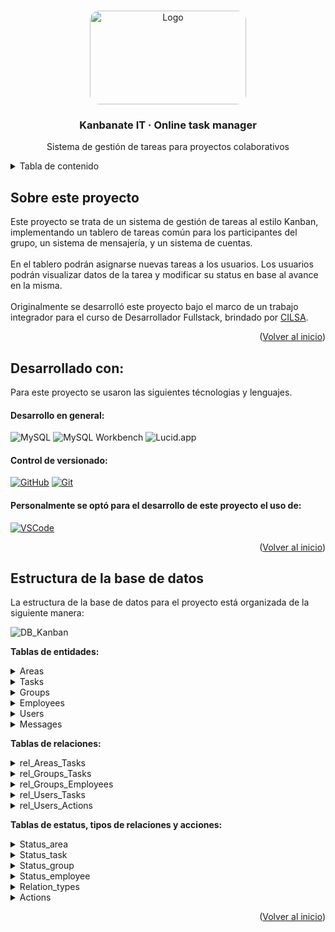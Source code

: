 <!-- Improved compatibility of back to top link: See: https://github.com/othneildrew/Best-README-Template/pull/73 -->
<a id="readme-top"></a>

<!-- PROJECT LOGO -->
<br />
<div align="center">
  <a href="https://github.com/user-attachments/assets/825259a5-6541-41a5-bca8-17c579a46380">
    <img src="https://github.com/user-attachments/assets/825259a5-6541-41a5-bca8-17c579a46380" alt="Logo" width="250" height="150" style="border-radius:15px;">
  </a>

  <h3 align="center"> Kanbanate IT · Online task manager </h3>

  <p align="center">
    Sistema de gestión de tareas para proyectos colaborativos
    <br />
    <!--<a href="https://br1-o.github.io/bakery-store"><strong> Ver sitio en producción »</strong></a> -->
  </p>
</div>

<!-- TABLE OF CONTENTS -->
<details>
  <summary>Tabla de contenido </summary>
  <ol>
    <li><a href="#about"> Sobre el proyecto</a></li>
    <li><a href="#develop-with">Desarrollado con</a></li>
    <li><a href="#project-structure">Estructura del proyecto </a></li>
    <!--
    <li><a href="#design">Diseño </a></li>
    <li><a href="#preview">Vista previa </a></li>
    <li><a href="#getting-started"> Cómo instalarlo</a></li>
    -->
  </ol>
</details>


<a id="about"></a>
<!-- ABOUT THE PROJECT -->
## Sobre este proyecto

Este proyecto se trata de un sistema de gestión de tareas al estilo Kanban, implementando un tablero de tareas común para los participantes del grupo, un sistema de mensajería, y un sistema de cuentas.<br><br>
En el tablero podrán asignarse nuevas tareas a los usuarios. Los usuarios podrán visualizar datos de la tarea y modificar su status en base al avance en la misma.
<br><br>
Originalmente se desarrolló este proyecto bajo el marco de un trabajo integrador para el curso de Desarrollador Fullstack, brindado por [CILSA](https://www.cilsa.org/).

<p align="right">(<a href="#readme-top">Volver al inicio</a>)</p>

<a id="develop-with"></a>
## Desarrollado con:

Para este proyecto se usaron las siguientes técnologias y lenguajes<!-- y librerias:-->.

#### Desarrollo en general:

![MySQL](https://img.shields.io/badge/MySQL-4479A1?style=for-the-badge&logo=mysql&logoColor=white)
![MySQL Workbench](https://img.shields.io/badge/MySQL_Workbench-00758F?style=for-the-badge&logo=mysql&logoColor=white)
![Lucid.app](https://img.shields.io/badge/Lucid.app-FFAB00?style=for-the-badge&logo=data:image/svg+xml;base64,<BASE64_ENCODED_LOGO_HERE>&logoColor=white)

<!--#### Desarrollo en general:

* [![JavaScript][JavaScript.com]][JavaScript-url]
* [![CSS][CSS.com]][CSS-url]
* [![HTML][HTML.com]][HTML-url]
* [![Bootstrap][Bootstrap.com]][Bootstrap-url]

#### Librerias para funcionalidades:

[![AOS][AOS.com]][AOS-url]
[![SweetAlert][SweetAlert.com]][SweetAlert-url]
-->

#### Control de versionado: 
<!--y deploy de demo:-->

[![GitHub][GitHub.com]][GitHub-url]
[![Git][Git.com]][Git-url]
<!--
[![GitHub Pages][GitHubPages.com]][GitHubPages-url]
-->

#### Personalmente se optó para el desarrollo de este proyecto el uso de:

[![VSCode][VSCode.com]][VSCode-url]
<!-- [![LiveServer][LiveServer.com]][LiveServer-url] -->

<p align="right">(<a href="#readme-top">Volver al inicio</a>)</p>

<a id="project-structure"></a>
## Estructura de la base de datos

La estructura de la base de datos para el proyecto está organizada de la siguiente manera:

![DB_Kanban](https://github.com/user-attachments/assets/eddc9555-ab9f-497e-9324-99a7f53af68b)

**Tablas de entidades:**

<details>
  <summary> Areas </summary>
  <br>
  <ul>
    <li>
      Create:

   ```sh
     CREATE TABLE IF NOT EXISTS `Areas` (
      `id` INT auto_increment PRIMARY KEY,
      `name` VARCHAR(50) NOT NULL UNIQUE,
      `description` VARCHAR(100),
      `status` INT NOT NULL DEFAULT 1,
      FOREIGN KEY (`status`) REFERENCES `Status_area`(`id`),
      INDEX (`name`)
   ```
  </li>
    <li>
      Insert:

   ```sh
      INSERT INTO `Areas`(`name`, `description`)
      VALUES 
        ('Producción','Creación de productos para la venta.'),
        ('Dirección','Controla todas las áreas de trabajo que se encuentran en la empresa.'),
        ('Administración','Encargada de la operación de la empresaa en sentido general, desde contrataciones, pagos a personal.'),
        ('Ventas', 'Distribuye los productos a cambio de dinero.'),
        ('Contabilidad', 'Llevan el registro contable de la actividad financiera de la empresa.');
   ```
  </li>
    <li>
      Select - Join:
      
   ```sh
    SELECT a.name, a.description, s.name as 'status'
    FROM Areas as a
    INNER JOIN Status_area as s
    ON a.status = s.id;
   ```
  </li>
      <li>
      Update:
      
   ```sh
    UPDATE `Areas` SET description='área encargada de comercializar los productos.' WHERE name='Ventas';
   ```
  </li>
      <li>
      Delete:
      
   ```sh
    DELETE FROM `Areas` WHERE name='Producción';
   ```
  </li>
  </ul>
</details>

<details>
  <summary> Tasks </summary>
  <br>
  <ul>
    <li>
      Create:

   ```sh
    CREATE TABLE IF NOT EXISTS `Tasks` (
      `id` INT auto_increment PRIMARY KEY,
      `name` VARCHAR(50) NOT NULL,
      `description` VARCHAR(250),
      `status` INT NOT NULL DEFAULT 1,
      `deadline` DATE,
      `date_start` TIMESTAMP DEFAULT CURRENT_TIMESTAMP,
      `date_last_update` DATETIME,
      `date_end` DATETIME,
      `is_active` TINYINT(1) NOT NULL DEFAULT 1,
      FOREIGN KEY (`status`) REFERENCES `Status_task`(`id`),
      INDEX (`name`)
    );
   ```
  </li>
    <li>
      Insert:

   ```sh
    INSERT INTO `Tasks`(`name`, `description`, `status`, deadline, date_start, date_last_update, date_end, is_active)
    VALUES('Organizar reuniones','Coordinar fechas, preparar agendas y tomar notas.','1','2024/12/04','2024/09/02','2024/09/02 12:02:25','2024/12/04 00:00:00 ','1'),
    ('Presupuestación','Desarrollar y revisar presupuestos anuales o trimestrales','2','2024/12/04','2024/09/02','2024/09/02 12:02:25','2024/12/04 00:00:00 ','1'),
    ('Capacitación','Organizar sesiones de formación y desarrollo para empleados','4','2024/12/04','2024/09/02','2024/09/02 12:02:25','2024/12/04 00:00:00 ','0');
   ```
  </li>
    <li>
      Select - Join:
      
   ```sh
    SELECT t.name, t.description, t.deadline, t.date_start, t.date_last_update, t.date_end, s.name as 'status'
    FROM Tasks as t
    INNER JOIN Status_task as s
    ON t.status = s.id
    WHERE t.is_active = 1;
   ```
  </li>
      <li>
      Update:
      
   ```sh
    UPDATE `Tasks` SET status='3' WHERE name= 'Organizar reuniones';
   ```
  </li>
      <li>
      Delete:
      
   ```sh
    DELETE FROM `Tasks` WHERE name= 'Capacitación';
   ```
  </li>
  </ul>
</details>

<details>
  <summary> Groups </summary>
  <br>
  <ul>
    <li>
      Create:

   ```sh
    CREATE TABLE IF NOT EXISTS `Groups` (
      `id` INT auto_increment PRIMARY KEY,
      `area` INT,
      `status` INT NOT NULL DEFAULT 1,
      `is_active` TINYINT(1) NOT NULL DEFAULT 1,
      FOREIGN KEY (`area`) REFERENCES `Areas`(`id`),
      FOREIGN KEY (`status`) REFERENCES `Status_group`(`id`)
    );
   ```
  </li>
    <li>
      Insert:

   ```sh
    INSERT INTO `Groups` (area, `status`)
    VALUES (1, 1),
           (2, 1),
           (3, 1);
   ```
  </li>
    <li>
      Select - Join:
      
   ```sh
    SELECT g.id, a.name as 'area', s.name as 'status'
    FROM `Groups` as g
    JOIN Areas as a
    ON g.area = a.id
    JOIN Status_group as s
    ON g.status = s.id
    WHERE is_active = 1;
   ```
  </li>
      <li>
      Update:
      
   ```sh
    UPDATE `Groups` SET `status` = 2 WHERE `id`= 1;
    UPDATE `Groups` SET `is_active` = 0 WHERE `id`= 2;
    UPDATE `Groups` SET `area` = 3 WHERE `id`= 3;
   ```
  </li>
      <li>
      Delete:
      
   ```sh
    DELETE FROM `Groups` WHERE `id`= 1;
   ```
  </li>
  </ul>
</details>

<details>
  <summary> Employees </summary>
  <br>
  <ul>
    <li>
      Create:

   ```sh
      CREATE TABLE IF NOT EXISTS `Employees` (
    `id` INT auto_increment PRIMARY KEY,
    `name` VARCHAR(50) NOT NULL,
    `surname` VARCHAR(50) NOT NULL,
    `DNI` VARCHAR(10) NOT NULL UNIQUE,
    `email` VARCHAR(50) NOT NULL UNIQUE,
    `phone` VARCHAR(20),
    `address` VARCHAR(50),
    `city` VARCHAR(50),
    `country` VARCHAR(50),
    `gender` VARCHAR(10),
    `status` INT NOT NULL DEFAULT 1,
    `is_active` TINYINT(1) NOT NULL DEFAULT 1,
    FOREIGN KEY (`status`) REFERENCES `Status_employee`(`id`),
    INDEX (`DNI`),
    INDEX (`email`)
    );
   ```
  </li>
    <li>
      Insert:

   ```sh
    INSERT INTO `Employees` (`name`, surname, DNI, email, phone, address, city, country, gender)
    VALUES ('Carlos', 'González', '30123456', 'carlos.gonzalez@ejemplo.com', '01112345678', 'Av. Corrientes 1234', 'Buenos Aires', 'Argentina', 'Masculino'),
           ('María', 'Fernández', '32123456', 'maria.fernandez@ejemplo.com', '01187654321', 'Calle Florida 4321', 'Córdoba', 'Argentina', 'Femenino'),
           ('Lucía', 'Martínez', '34123456', 'lucia.martinez@ejemplo.com', '01156781234', 'San Martín 567', 'Rosario', 'Argentina', 'Femenino');
   ```
  </li>
    <li>
      Select - Join:
      
   ```sh
    SELECT e.name, e.surname, e.DNI, e.email, e.phone, e.address, e.city, e.country, e.gender, s.name as 'status'
    FROM Employees as e 
    INNER JOIN Status_employee as s
    ON e.status = s.id
    WHERE e.is_active = 1;
   ```
  </li>
      <li>
      Update:
      
   ```sh
      UPDATE `Employees` SET `city` = 'La Plata' WHERE `id`= 1;
      UPDATE `Employees` SET `email` = 'maria.f.nueva@ejemplo.com' WHERE `id`= 2;
      UPDATE `Employees` SET `phone` = '01165432178' WHERE `id`= 3; 
   ```
  </li>
      <li>
      Delete:
      
   ```sh
    DELETE FROM `Employees` WHERE `id`= 1;
   ```
  </li>
  </ul>
</details>

<details>
  <summary> Users </summary>
  <br>
  <ul>
    <li>
      Create:

   ```sh
     CREATE TABLE IF NOT EXISTS `Users` (
    `id` INT auto_increment PRIMARY KEY,
    `username` VARCHAR(50) NOT NULL UNIQUE,
    `password` CHAR(80),
    `employee` INT NOT NULL UNIQUE,
    `profile_picture` VARCHAR(100),
    `created_at` TIMESTAMP DEFAULT CURRENT_TIMESTAMP,
    `last_online` DATETIME,
    `is_active` TINYINT(1) NOT NULL DEFAULT 1,
    FOREIGN KEY (`employee`) REFERENCES `Employees`(`id`),
    INDEX (`username`)
    );
   ```
  </li>
    <li>
      Insert:

   ```sh
    INSERT INTO `Users` (username, `password`, employee, profile_picture)
    VALUES ('cgonzalez', 'contraseña1hash', 1, 'perfil_carlos.jpg'),
           ('mfernandez', 'contraseña2hash', 2, 'perfil_maria.jpg'),
           ('lmartinez', 'contraseña3hash', 3, 'perfil_lucia.jpg');
   ```
  </li>
    <li>
      Select - Join:
      
   ```sh
    SELECT u.username, u.`password`, CONCAT(e.name, ' ', e.surname) as 'employee', e.email as email
    FROM Users as u
    INNER JOIN Employees as e
    ON u.employee = e.id
    WHERE u.is_active = 1;
   ```
  </li>
      <li>
      Update:
      
   ```sh
    UPDATE `Users` SET `password` = 'nuevacontraseña1hash' WHERE `id`= 1;
    UPDATE `Users` SET `last_online` = '2024-09-01 12:34:56' WHERE `id`= 2;
    UPDATE `Users` SET `profile_picture` = 'nueva_perfil_lucia.jpg' WHERE `id`= 3;
   ```
  </li>
      <li>
      Delete:
      
   ```sh
    DELETE FROM `Users` WHERE `id`= 1;
   ```
  </li>
  </ul>
</details>

<details>
  <summary> Messages </summary>
  <br>
  <ul>
    <li>
      Create:

   ```sh
      CREATE TABLE IF NOT EXISTS `Messages` (
    `id` INT auto_increment PRIMARY KEY,
    `subject` VARCHAR(20),
    `content` TEXT NOT NULL,
    `id_sender` INT NOT NULL,
    `id_recipient` INT NOT NULL,
    `date_sent` TIMESTAMP DEFAULT CURRENT_TIMESTAMP,
    `is_active` TINYINT(1) NOT NULL DEFAULT 1,
    FOREIGN KEY (`id_sender`) REFERENCES `Users`(`id`),
    FOREIGN KEY (`id_recipient`) REFERENCES `Users`(`id`),
    INDEX (`date_sent`)
    );
   ```
  </li>
    <li>
      Insert:

   ```sh
      INSERT INTO `Messages`(subject, content, id_sender, id_recipient, date_sent, is_active)
      VALUES('Reunión','lorem ipsum neque porro quisquam est qui dolorem ipsum quia dolor sit amet','1','2','2024/08/02','1'),
      ('Urgente','lorem ipsum neque porro quisquam est qui dolorem ipsum quia dolor sit amet','2','3','2024/08/02','0'),
      ('Cambios','lorem ipsum neque porro quisquam est qui dolorem ipsum quia dolor sit amet','3','1','2024/08/02','1');
   ```
  </li>
    <li>
      Select - Join:
      
   ```sh
    SELECT m.subject, m.content, CONCAT(sender.name, ' ', sender.surname) as 'FROM', CONCAT(recipient.name, ' ', recipient.surname) as 'TO', m.date_sent
    FROM Messages as m
    JOIN Employees as sender
    ON m.id_sender = sender.id
    JOIN Employees as recipient
    ON m.id_recipient = recipient.id
    WHERE m.is_active = 1;
   ```
  </li>
      <li>
      Update:
      
   ```sh
    UPDATE `Messages` SET subject='URGENTE' WHERE id= '2';
   ```
  </li>
      <li>
      Delete:
      
   ```sh
     DELETE FROM `Messages` WHERE subject= 'Cambios';
   ```
  </li>
  </ul>
</details>


**Tablas de relaciones:**

<details>
  <summary> rel_Areas_Tasks </summary>
  <br>
  <ul>
    <li>
      Create:

   ```sh
    CREATE TABLE IF NOT EXISTS `rel_Areas_Tasks` (
      `id` INT auto_increment PRIMARY KEY,
      `area` INT NOT NULL,
      `task` INT NOT NULL,
      `is_current` TINYINT(1) NOT NULL DEFAULT 1,
      FOREIGN KEY (`area`) REFERENCES `Areas`(`id`),
      FOREIGN KEY (`task`) REFERENCES `Tasks`(`id`)
    );
   ```
  </li>
    <li>
      Insert:

   ```sh
    INSERT INTO `rel_Areas_Tasks`(area, task, is_current)
    VALUES('3','3','1'),
    ('2','1', '1'),
    ('5','2','2');
   ```
  </li>
    <li>
      Select - Join:
      
   ```sh
    SELECT g.id, a.name as 'area', s.name as 'status'
    FROM `Groups` as g
    JOIN Areas as a
    ON g.area = a.id
    JOIN Status_group as s
    ON g.status = s.id
    WHERE is_active = 1;
   ```
  </li>
      <li>
      Update:
      
   ```sh
    UPDATE `rel_Areas_Tasks` SET area= 5 WHERE task= 2;
   ```
  </li>
      <li>
      Delete:
      
   ```sh
    DELETE FROM `rel_Areas_Tasks` WHERE area= 2;
   ```
  </li>
  </ul>
</details>

<details>
  <summary> rel_Groups_Tasks </summary>
  <br>
  <ul>
    <li>
      Create:

   ```sh
    CREATE TABLE IF NOT EXISTS `rel_Groups_Tasks` (
      `id` INT auto_increment PRIMARY KEY,
      `group` INT NOT NULL,
      `task` INT NOT NULL,
      FOREIGN KEY (`task`) REFERENCES `Tasks`(`id`),
      FOREIGN KEY (`group`) REFERENCES `Groups`(`id`)
    );
   ```
  </li>
    <li>
      Insert:

   ```sh
    INSERT INTO `rel_Groups_Tasks`(`group`, task)
    VALUES('2','1'),
    ('1','2'),
    ('3','3');
   ```
  </li>
    <li>
      Select - Join:
      
   ```sh
    SELECT g.id, a.name as 'area', s.name as 'status'
    FROM `Groups` as g
    JOIN Areas as a
    ON g.area = a.id
    JOIN Status_group as s
    ON g.status = s.id
    WHERE is_active = 1;
   ```
  </li>
      <li>
      Update:
      
   ```sh
    UPDATE `rel_Groups_Tasks` SET `group`= 4 WHERE task= 4;
   ```
  </li>
      <li>
      Delete:
      
   ```sh
    DELETE FROM `rel_Groups_Tasks` WHERE `group`= 3;
   ```
  </li>
  </ul>
</details>

<details>
  <summary> rel_Groups_Employees </summary>
  <br>
  <ul>
    <li>
      Create:

   ```sh
    CREATE TABLE IF NOT EXISTS `rel_Groups_Employees` (
      `id` INT auto_increment PRIMARY KEY,
      `group` INT NOT NULL,
      `employee` INT NOT NULL,
      FOREIGN KEY (`employee`) REFERENCES `Employees`(`id`),
      FOREIGN KEY (`group`) REFERENCES `Groups`(`id`)
    );
   ```
  </li>
    <li>
      Insert:

   ```sh
    INSERT INTO `rel_Groups_Employees` (`group`, employee)
    VALUES (1, 1),
           (2, 2),
           (3, 3);
   ```
  </li>
    <li>
      Select - Join:
      
   ```sh
    SELECT g.id, a.name as 'area', s.name as 'status'
    FROM `Groups` as g
    JOIN Areas as a
    ON g.area = a.id
    JOIN Status_group as s
    ON g.status = s.id
    WHERE is_active = 1;
   ```
  </li>
      <li>
      Update:
      
   ```sh
    UPDATE `rel_Groups_Employees` SET `employee`= 1 WHERE `id`= 2;
    UPDATE `rel_Groups_Employees` SET `group`= 1 WHERE `id`= 1;
   ```
  </li>
      <li>
      Delete:
      
   ```sh
    DELETE FROM `rel_Groups_Employees` WHERE `id`= 1;
   ```
  </li>
  </ul>
</details>

<details>
  <summary> rel_Users_Tasks </summary>
  <br>
  <ul>
    <li>
      Create:

   ```sh
    CREATE TABLE IF NOT EXISTS `rel_Users_Tasks` (
      `id` INT auto_increment PRIMARY KEY,
      `user` INT NOT NULL,
      `task` INT NOT NULL,
      `relation_type` INT NOT NULL,
      FOREIGN KEY (`relation_type`) REFERENCES `Relation_types`(`id`),
      FOREIGN KEY (`user`) REFERENCES `Users`(`id`),
      FOREIGN KEY (`task`) REFERENCES `Tasks`(`id`)
    );
   ```
  </li>
    <li>
      Insert:

   ```sh
    INSERT INTO `rel_Users_Tasks`(`user`, task, relation_type)
    VALUES('1','2','3'),
    ('2','1','4'),
    ('3','2','1');
   ```
  </li>
    <li>
      Select - Join:
      
   ```sh
    SELECT g.id, a.name as 'area', s.name as 'status'
    FROM `Groups` as g
    JOIN Areas as a
    ON g.area = a.id
    JOIN Status_group as s
    ON g.status = s.id
    WHERE is_active = 1;
   ```
  </li>
      <li>
      Update:
      
   ```sh
    UPDATE `rel_Users_Tasks` SET task= 3 WHERE user= 1;	
   ```
  </li>
      <li>
      Delete:
      
   ```sh
    DELETE FROM `rel_Users_Tasks` WHERE `user`= 2;
   ```
  </li>
  </ul>
</details>

<details>
  <summary> rel_Users_Actions </summary>
  <br>
  <ul>
    <li>
      Create:

   ```sh
    CREATE TABLE IF NOT EXISTS `rel_Users_Actions` (
      `id` INT auto_increment PRIMARY KEY,
      `user` INT NOT NULL,
      `action` INT NOT NULL,
      `objective_type` ENUM('user', 'task', 'message', 'group', 'area'),
      `objective_id` INT,
      `created_at` TIMESTAMP DEFAULT CURRENT_TIMESTAMP,
      `is_active` TINYINT(1) NOT NULL DEFAULT 1,
      FOREIGN KEY (`action`) REFERENCES `Actions`(`id`),
      FOREIGN KEY (`user`) REFERENCES `Users`(`id`)
    );
   ```
  </li>
    <li>
      Insert:

   ```sh
    INSERT INTO `rel_Users_Actions` (`user`, `action`, objective_type, objective_id, is_active)
    VALUES (1, 1, 'task', 1, 1),
           (2, 2, 'task', 2, 1),
           (3, 3, 'task', 3, 1);
   ```
  </li>
    <li>
      Select - Join:
      
   ```sh
    SELECT g.id, a.name as 'area', s.name as 'status'
    FROM `Groups` as g
    JOIN Areas as a
    ON g.area = a.id
    JOIN Status_group as s
    ON g.status = s.id
    WHERE is_active = 1;
   ```
  </li>
      <li>
      Update:
      
   ```sh
    UPDATE `rel_Users_Actions` SET `action`= 2 WHERE `id`= 1;
    UPDATE `rel_Users_Actions` SET `objective_id`= 3 WHERE `id`= 2;
    UPDATE `rel_Users_Actions` SET `objective_type`= 'user' WHERE `id`= 3;
   ```
  </li>
      <li>
      Delete:
      
   ```sh
    DELETE FROM `rel_Users_Actions` WHERE `id`= 1;
   ```
  </li>
  </ul>
</details>


**Tablas de estatus, tipos de relaciones y acciones:**

<details>
  <summary> Status_area </summary>
  <br>
  <ul>
    <li>
      Create:

   ```sh
    CREATE TABLE IF NOT EXISTS `Status_area` (
      `id` INT auto_increment PRIMARY KEY,
      `name` VARCHAR(50) NOT NULL UNIQUE,
      `description` VARCHAR(100)
    );
   ```
  </li>
    <li>
      Insert:

   ```sh
    INSERT INTO `Status_area`(name, description) 
    VALUES ('activa', 'El area está actualmente funcional.'), 
    ('inactiva', 'El area se encuentra temporalmente fuera de funcionamiento.'),
    ('archivada', 'El area no está en funcionamiento y se encuentra archivada sólo para registros historicos'),
    ('bajo revisión', 'El area está funcional, pero está siendo evaluada para su futuro uso o reestructuración.'),
    ('planificada', 'El area está siendo planificada para su futura implementación.'), 
    ('cerrada', 'El area fue cerrada de forma permanente.');
   ```
  </li>
    <li>
      Select:
      
   ```sh
    SELECT * FROM `Status_area`;
   ```
  </li>
      <li>
      Update:
      
   ```sh
    UPDATE `Status_area` SET name = 'nombre', description = 'descripcion' WHERE id = 5; 
   ```
  </li>
      <li>
      Delete:
      
   ```sh
    DELETE FROM `Status_area` WHERE id=5;
   ```
  </li>
  </ul>
</details>

<details>
  <summary> Status_task </summary>
  <br>
  <ul>
    <li>
      Create:

   ```sh
    CREATE TABLE IF NOT EXISTS `Status_task` (
      `id` INT auto_increment PRIMARY KEY,
      `name` VARCHAR(50) NOT NULL UNIQUE,
      `description` VARCHAR(100)
    );
   ```
  </li>
    <li>
      Insert:

   ```sh
    INSERT INTO `Status_task`(name, description) 
    VALUES ('recién asignada', 'La tarea fue recién asignada.'), 
    ('en resolución', 'La tarea ya fue asignada y está siendo resuelta.'),
    ('completa', 'La tarea ya fue resuelta.'), 
    ('cancelada', 'La tarea fue cancelada y ya no se requiere su resolución.'), 
    ('archivada', 'La tarea fue resuelta hace más de 30 días y se archivó para registro historico.');
   ```
  </li>
    <li>
      Select:
      
   ```sh
    SELECT * FROM `Status_task`;
   ```
  </li>
      <li>
      Update:
      
   ```sh
    UPDATE `Status_task` SET name = 'nombre', description = 'descripcion' WHERE id = 8; 
   ```
  </li>
      <li>
      Delete:
      
   ```sh
    DELETE FROM `Status_task` WHERE id<10;
   ```
  </li>
  </ul>
</details>

<details>
  <summary> Status_group </summary>
  <br>
  <ul>
    <li>
      Create:

   ```sh
    CREATE TABLE IF NOT EXISTS `Status_group` (
      `id` INT auto_increment PRIMARY KEY,
      `name` VARCHAR(50) NOT NULL UNIQUE,
      `description` VARCHAR(100)
    );
   ```
  </li>
    <li>
      Insert:

   ```sh
    INSERT INTO `Status_group`(name, description) 
    VALUES ('disponible', 'El grupo se encuentra disponible para trabajar en una nueva tarea.'), 
    ('ocupado', 'El grupo está actualmente trabajando en una tarea.'),
    ('limitado', 'El grupo se encuentra disponible, pero con una cantidad inferior de miembros'),
    ('bajo reestructuración', 'El grupo no está disponible, ya que está en busqueda de nuevos miembros'),
    ('no disponible', 'El grupo temporalmente no está disponible ni trabajando en ninguna tarea.'), 
    ('disuelto', 'El grupo fue disuelto permanentemente.');
   ```
  </li>
    <li>
      Select:
      
   ```sh
    SELECT * FROM `Status_group`;
   ```
  </li>
      <li>
      Update:
      
   ```sh
    UPDATE `Status_group` SET name = 'nombre', description = 'descripcion' WHERE id = 5; 
   ```
  </li>
      <li>
      Delete:
      
   ```sh
    DELETE FROM `Status_group` WHERE id>=5;
   ```
  </li>
  </ul>
</details>

<details>
  <summary> Status_employee </summary>
  <br>
  <ul>
    <li>
      Create:

   ```sh
    CREATE TABLE IF NOT EXISTS `Status_employee` (
      `id` INT auto_increment PRIMARY KEY,
      `name` VARCHAR(50) NOT NULL UNIQUE,
      `description` VARCHAR(100)
    );
   ```
  </li>
    <li>
      Insert:

   ```sh
    INSERT INTO `Status_employee`(name, description) 
    VALUES ('disponible', 'El empleado se encuentra disponible para trabajar en una nueva tarea.'), 
    ('ocupado', 'El empleado está actualmente trabajando en una tarea.'),
    ('de vacaciones', 'El empleado está de vacaciones.'), 
    ('con licencia', 'El empleado está bajo algún tipo de licencia.'), 
    ('no disponible', 'El empleado temporalmente no está disponible ni trabajando en ninguna tarea.'), 
    ('retirado', 'El empleado ya no se encuentra trabajando en la organización.');
   ```
  </li>
    <li>
      Select:
      
   ```sh
    SELECT * FROM `Status_employee`;
   ```
  </li>
      <li>
      Update:
      
   ```sh
    UPDATE `Status_employee` SET name = 'nombre', description = 'descripcion' WHERE id = 5; 
   ```
  </li>
      <li>
      Delete:
      
   ```sh
    DELETE FROM `Status_employee` WHERE id<10;
   ```
  </li>
  </ul>
</details>

<details>
  <summary> Relation_types </summary>
  <br>
  <ul>
    <li>
      Create:

   ```sh
    CREATE TABLE IF NOT EXISTS `Relation_types` (
      `id` INT auto_increment PRIMARY KEY,
      `name` VARCHAR(50) NOT NULL UNIQUE,
      `description` VARCHAR(100)
    );
   ```
  </li>
    <li>
      Insert:

   ```sh
    INSERT INTO `Relation_types`(name, description) 
    VALUES ('recién asignada', 'El usuario tiene la tarea asignada.'), 
    ('bajo resolución', 'El usuario está trabajando en la tarea.'),
    ('completa', 'La tarea ya fue resuelta por el usuario.'), 
    ('cancelada', 'La tarea fue cancelada por el usuario.'), 
    ('archivada', 'La tarea fue resuelta hace más de 30 días y el usuario la archivó para registro historico.'),
    ('Modificada', 'El usuario editó el estado o algún campo de la tarea.');
   ```
  </li>
    <li>
      Select:
      
   ```sh
    SELECT * FROM `Relation_types`;
   ```
  </li>
      <li>
      Update:
      
   ```sh
    UPDATE `Relation_types` SET name = 'nombre', description = 'descripcion' WHERE id = 8; 
   ```
  </li>
      <li>
      Delete:
      
   ```sh
    DELETE FROM `Relation_types` WHERE id<10;
   ```
  </li>
  </ul>
</details>

<details>
  <summary> Actions </summary>
  <br>
  <ul>
    <li>
      Create:

   ```sh
    CREATE TABLE IF NOT EXISTS `Actions` (
      `id` INT auto_increment PRIMARY KEY,
      `name` VARCHAR(50) NOT NULL UNIQUE,
      `description` VARCHAR(100)
    );
   ```
  </li>
    <li>
      Insert:

   ```sh
    INSERT INTO `Actions`(name, description) 
    VALUES ('Creado', 'El usuario creó la entidad.'), 
    ('Modificado', 'El usuario modificó la entidad.'),
    ('Eliminado', 'El usuario eliminó la entidad.'), 
    ('Archivado', 'El usuario archivó la entidad.'), 
    ('Asignado', 'El usuario asignó la entidad.');
   ```
  </li>
    <li>
      Select:
      
   ```sh
    SELECT * FROM `Actions`;
   ```
  </li>
      <li>
      Update:
      
   ```sh
    UPDATE `Actions` SET name = 'nombre', description = 'descripcion' WHERE id = 8; 
   ```
  </li>
      <li>
      Delete:
      
   ```sh
    DELETE FROM `Actions` WHERE id<10;
   ```
  </li>
  </ul>
</details>

<!--
```plaintext

└── 
    └── 
        └── 
            ├── 
            |    └── 
            ├── 
            |      └── 
            ├── 
            |  └── 
            |
            ├── 
            └── 
```
-->

<p align="right">(<a href="#readme-top">Volver al inicio</a>)</p>

<!--
<a id="design"></a>
## Diseño

## Paleta de colores

La paleta de colores usada para este proyecto fue:

![Main Color](https://img.shields.io/badge/Main%20Color-rgb(0%2C%200%2C%200)-black) <br>
![Secondary Color](https://img.shields.io/badge/Secondary%20Color-rgb(67%2C%2075%2C%2082)-darkgrey) <br>
![Font Primary Color](https://img.shields.io/badge/Font%20Primary%20Color-rgb(237%2C%20236%2C%20238)-lightgrey) <br>
![Font Secondary Color](https://img.shields.io/badge/Font%20Secondary%20Color-rgb(81%2C%2080%2C%2080)-grey) <br>
![Footer Background Color](https://img.shields.io/badge/Footer%20Background%20Color-rgb(17%2C%2017%2C%2017)-black) <br>

## Font

El font usado para este proyecto fue: 
* ![Font: Josefin Sans](https://img.shields.io/badge/Font-Josefin%20Sans-blue)

## Logotipo

El logo fue creado usando las herramientas de generación de imagenes de ![Gemini](https://img.shields.io/badge/Gemini-purple)

<a id="preview"></a>
## Vista previa

#### Pagina Principal (path: '/')

<a href="https://github.com/user-attachments/assets/60427fe9-9a30-4a34-8dad-bd6b9ce6b439" target="_blank">
  <img src="https://github.com/user-attachments/assets/60427fe9-9a30-4a34-8dad-bd6b9ce6b439" alt="documentation-main1" width="800"/>
</a>
<a href="https://github.com/user-attachments/assets/9d748898-bf71-4f81-aabf-661218c24f29" target="_blank">
  <img src="https://github.com/user-attachments/assets/9d748898-bf71-4f81-aabf-661218c24f29" alt="documentation-main2" width="800"/>
</a>

#### Tienda (path: '/#tienda')

<a href="https://github.com/user-attachments/assets/e15435fc-9514-49d5-b75f-a07d16e287f4" target="_blank">
  <img src="https://github.com/user-attachments/assets/e15435fc-9514-49d5-b75f-a07d16e287f4" alt="documentation-shop1" width="800"/>
</a>
<a href="https://github.com/user-attachments/assets/26a1b725-3d66-4b36-8d92-c443ba03805e" target="_blank">
  <img src="https://github.com/user-attachments/assets/26a1b725-3d66-4b36-8d92-c443ba03805e" alt="documentation-shop3" width="800"/>
</a>

#### Producto (path: '/#tienda/[categoria]/[nombre-del-producto]')

<a href="https://github.com/user-attachments/assets/167787e9-65dc-4f9e-9182-917a361a346e" target="_blank">
  <img src="https://github.com/user-attachments/assets/167787e9-65dc-4f9e-9182-917a361a346e" alt="documentation-producto1" width="800"/>
</a>
<a href="https://github.com/user-attachments/assets/43a9ccf5-4f4b-44f1-86c7-640481555d54" target="_blank">
  <img src="https://github.com/user-attachments/assets/43a9ccf5-4f4b-44f1-86c7-640481555d54" alt="documentation-producto2" width="800"/>
</a>

#### Contacto (path: '/#contacto')

<a href="https://github.com/user-attachments/assets/c1357b49-cb57-4be3-a15d-f7350ce04192" target="_blank">
  <img src="https://github.com/user-attachments/assets/c1357b49-cb57-4be3-a15d-f7350ce04192" alt="documentation-contact1" width="800"/>
</a>
<a href="https://github.com/user-attachments/assets/5299db71-c33f-4387-8c81-1558b19dbcf4" target="_blank">
  <img src="https://github.com/user-attachments/assets/5299db71-c33f-4387-8c81-1558b19dbcf4" alt="documentation-contact2" width="800"/>
</a>

#### No encontrado (path: '/[no-válido]')

<a href="https://github.com/user-attachments/assets/5f35193f-e7e0-4a9d-beb1-2af650cdef21" target="_blank">
  <img src="https://github.com/user-attachments/assets/5f35193f-e7e0-4a9d-beb1-2af650cdef21" alt="documentation-notFound" width="800"/>
</a>

<a id="getting-started"></a>
-->

<!-- GETTING STARTED -->
<!--
## Cómo comenzar a utilizarlo

Si se desea, se puede descargar este proyecto y usarlo de forma local siguiendo los siguientes pasos:

### Pre requisitos

No se requiere tener ningún tipo de software especial instalado, bastando con un simple navegador web. 
<br>
Aunque sí se recomienda el uso de algún IDE, programa especializado para facilitar el desarrollo y visualización de código.
<br>

### Instalación

A continuación se muestran los pasos a seguir para instalar este proyecto.

#### Usando Git

> 1. Navegar al directorio donde deseas instalar el proyecto
   ```sh
   cd /ruta/donde/deseas/instalar
   ```

> 2. Clonar el repositorio
   ```sh
   git clone https://github.com/Br1-O/bakery-store
   ```

 > 3. Navegar al directorio del proyecto
   ```sh
  cd bakery-store
   ```

> 4. Abrir el archivo index.html en tu navegador web preferido

#### Descarga manual desde Github

> 1. Descargar el archivo .zip desde GitHub: [Link de descarga](https://github.com/Br1-O/bakery-store/archive/refs/heads/main.zip)

> 2. Descomprimir el archivo .zip
   ```sh
   unzip bakery-store-main.zip
   ```

 > 3. Navegar al directorio donde fue descomprimido
   ```sh
  cd bakery-store-main
   ```
> 4. Abrir el archivo index.html en tu navegador web preferido

<p align="right">(<a href="#readme-top">Volver al inicio</a>)</p>

-->

<!-- MARKDOWN LINKS & IMAGES -->
<!-- https://www.markdownguide.org/basic-syntax/#reference-style-links -->
[contributors-shield]: https://img.shields.io/github/contributors/othneildrew/Best-README-Template.svg?style=for-the-badge
[contributors-url]: https://github.com/othneildrew/Best-README-Template/graphs/contributors
[forks-shield]: https://img.shields.io/github/forks/othneildrew/Best-README-Template.svg?style=for-the-badge
[forks-url]: https://github.com/othneildrew/Best-README-Template/network/members
[stars-shield]: https://img.shields.io/github/stars/othneildrew/Best-README-Template.svg?style=for-the-badge
[stars-url]: https://github.com/othneildrew/Best-README-Template/stargazers
[issues-shield]: https://img.shields.io/github/issues/othneildrew/Best-README-Template.svg?style=for-the-badge
[issues-url]: https://github.com/othneildrew/Best-README-Template/issues
[license-shield]: https://img.shields.io/github/license/othneildrew/Best-README-Template.svg?style=for-the-badge
[license-url]: https://github.com/othneildrew/Best-README-Template/blob/master/LICENSE.txt
[linkedin-shield]: https://img.shields.io/badge/-LinkedIn-black.svg?style=for-the-badge&logo=linkedin&colorB=555
[linkedin-url]: https://linkedin.com/in/othneildrew
[product-screenshot]: images/screenshot.png

[JavaScript.com]: https://img.shields.io/badge/JavaScript-F7DF1E?logo=javascript&logoColor=white&style=for-the-badge
[JavaScript-url]: https://developer.mozilla.org/en-US/docs/Web/JavaScript

[CSS.com]: https://img.shields.io/badge/CSS-1572B6?logo=css3&logoColor=white&style=for-the-badge
[CSS-url]: https://developer.mozilla.org/en-US/docs/Web/CSS

[HTML.com]: https://img.shields.io/badge/HTML-E34F26?logo=html5&logoColor=white&style=for-the-badge
[HTML-url]: https://developer.mozilla.org/en-US/docs/Web/HTML

[Bootstrap.com]: https://img.shields.io/badge/Bootstrap-563D7C?logo=bootstrap&logoColor=white&style=for-the-badge
[Bootstrap-url]: https://getbootstrap.com

[AOS.com]: https://img.shields.io/badge/AOS-000000?logo=aos&logoColor=white&style=for-the-badge
[AOS-url]: https://michalsnik.github.io/aos/

[SweetAlert.com]: https://img.shields.io/badge/SweetAlert-0078D7?logo=sweetalert&logoColor=white&style=for-the-badge
[SweetAlert-url]: https://sweetalert.js.org/

[GitHub.com]: https://img.shields.io/badge/GitHub-181717?logo=github&logoColor=white&style=for-the-badge
[GitHub-url]: https://github.com/

[Git.com]: https://img.shields.io/badge/Git-F05032?logo=git&logoColor=white&style=for-the-badge
[Git-url]: https://git-scm.com/

[GitHubPages.com]: https://img.shields.io/badge/GitHub_Pages-222?logo=github&logoColor=white&style=for-the-badge
[GitHubPages-url]: https://pages.github.com/

[VSCode.com]: https://img.shields.io/badge/VSCode-007ACC?logo=visual-studio-code&logoColor=white&style=for-the-badge
[VSCode-url]: https://code.visualstudio.com/

[LiveServer.com]: https://img.shields.io/badge/LiveServer-4993CD?logo=visual-studio-code&logoColor=white&style=for-the-badge
[LiveServer-url]: https://marketplace.visualstudio.com/items?itemName=ritwickdey.LiveServer
